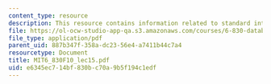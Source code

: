 ```yaml
---
content_type: resource
description: This resource contains information related to standard interface.
file: https://ol-ocw-studio-app-qa.s3.amazonaws.com/courses/6-830-database-systems-fall-2010/e6345ec714bf830bc70a9b5f194c1edf_MIT6_830F10_lec15.pdf
file_type: application/pdf
parent_uid: 887b347f-358a-dc23-56e4-a7411b44c7a4
resourcetype: Document
title: MIT6_830F10_lec15.pdf
uid: e6345ec7-14bf-830b-c70a-9b5f194c1edf
---
```

